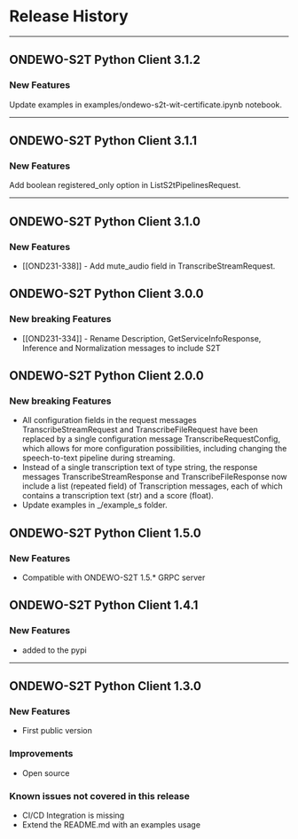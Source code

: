 # Release History
*****************
## ONDEWO-S2T Python Client 3.1.2

### New Features
Update examples in examples/ondewo-s2t-wit-certificate.ipynb notebook.

*****************
## ONDEWO-S2T Python Client 3.1.1

### New Features
Add boolean registered_only option in ListS2tPipelinesRequest.

*****************
## ONDEWO-S2T Python Client 3.1.0

### New Features
* [[OND231-338]] -
Add mute_audio field in TranscribeStreamRequest.
  
## ONDEWO-S2T Python Client 3.0.0

### New breaking Features
* [[OND231-334]] -
Rename Description, GetServiceInfoResponse, Inference and Normalization messages to include S2T


## ONDEWO-S2T Python Client 2.0.0

### New breaking Features

* All configuration fields in the request messages TranscribeStreamRequest and TranscribeFileRequest have been replaced by a single configuration message TranscribeRequestConfig, which allows for more configuration possibilities, including changing the speech-to-text pipeline during streaming.
* Instead of a single transcription text of type string, the response messages TranscribeStreamResponse and TranscribeFileResponse now include a list (repeated field) of Transcription messages, each of which contains a transcription text (str) and a score (float).
* Update examples in _/example_s folder.

## ONDEWO-S2T Python Client 1.5.0

### New Features

* Compatible with ONDEWO-S2T 1.5.* GRPC server


## ONDEWO-S2T Python Client 1.4.1

### New Features

* added to the pypi


*****************

## ONDEWO-S2T Python Client 1.3.0

### New Features
 * First public version

### Improvements
 * Open source

### Known issues not covered in this release
 * CI/CD Integration is missing
 * Extend the README.md with an examples usage

